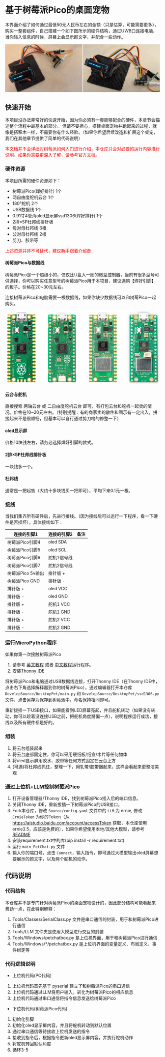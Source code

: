 # 基于树莓派Pico的桌面宠物

本界面介绍了如何通过最低50元人民币左右的金额（只是估算，可能需要更多），购买一整套组件，自己搭建一个如下图所示的硬件结构，通过UWB口连接电脑，当你输入信息的时候，屏幕上会显示颜文字，并配合一些动作。

![DesktopPet_demo.png](../Images/DesktopPet_demo.jpg)

## 快速开始
本项目没办法非常好的快速开始，因为你必须有一套能够配合的硬件，本章节会描述整个流程中最基本的部分。 但请不要担心，搭建桌面宠物并跑起来的过程，就像是搭积木一样，不需要你有什么经验。（如果你希望后续改造和扩展这个桌宠，我们在其他章节提供了简单的代码说明）

<span style="color: red;">本文档并不会详细对树莓派如何入门进行介绍，本仓库只会对必要的运行内容进行说明。如果你需要更深入了解，请参考官方文档。</span>

### 硬件资源
本项目所需的硬件资源如下：
- 树莓派Pico(焊好排针) 1个
- 两自由度舵机云台 1个
- 180°舵机 2个
- USB数据线 1个
- 0.91寸4管角oled显示屏ssd1306(焊好排针) 1个
- 2排×5P杜邦线排针板
- 母对母杜邦线 6根
- 公对母杜邦线 2根
- 剪刀、胶带等

<span style="color: red;">上述资源并非不可替代，建议新手跟着介绍走</span>

#### 树莓派Pico与数据线
树莓派Pico是一个超级小的，仅仅比U盘大一圈的微型控制器，当前有很多型号可供选择，你可以购买任意型号的树莓派Pico用于本项目，建议选购【焊好引脚】的板子。价格在20~30元左右。

连接树莓派Pico和电脑需要一根数据线，如果你缺少数据线可以和树莓Pico一起购买。

![树莓派示意图](../Images/pico-1s.png)

#### 云台与舵机
直接搜索 两轴云台 或 二自由度舵机云台 即可，有打包云台和舵机一起卖的情况。价格在10~20元左右。（特别提醒：有的商家卖的散件和图示有一定出入，拼接起来不是很顺畅，但基本可以自行通过剪刀啥的修整一下）

#### oled显示屏
价格10块钱左右，请务必选择焊好引脚的款式。

#### 2排×5P杜邦线排针板
一块钱多一个。

#### 杜邦线
通常是一把起售（大约十多块钱买一把即可），平均下来0.1元一根。

### 接线
当我们集齐所有硬件后，先进行接线。（因为接线后可以运行一下程序，看一下硬件是否损坏），具体接线如下：

|连接的引脚1| 连接的引脚2| 备注 |
|---|---|---|
|树莓派Pico引脚4| oled SDA|
|树莓派Pico引脚5| oled SCL|
|树莓派Pico引脚6| 舵机1信号线|
|树莓派Pico引脚7| 舵机2信号线|
|树莓派Pico 5v输出| 排针版 +|
|树莓派Pico GND| 排针版 -|
|排针版 +| oled VCC|
|排针版 -| oled GND|
|排针版 +| 舵机1 VCC|
|排针版 -| 舵机1 GND|
|排针版 +| 舵机2 VCC|
|排针版 -| 舵机2 GND|

### 运行MicroPython程序
如果你第一次接触树莓派Pico
1. 请参考 [英文教程](https://www.raspberrypi.com/documentation/microcontrollers/micropython.html) 或者 [中文教程](https://pidoc.cn/docs/microcontrollers/micropython)运行程序。
2. 安装[Thonny IDE](https://thonny.org/)

将树莓派Pico和电脑通过USB数据线连接，打开Thonny IDE（在Thonny IDE中，点击右下角选择解释器到你的树莓派Pico），通过编辑器打开本仓库 `DevelepSource/DesktopPet/main.py` 和 `DevelepSource/DesktopPet/ssd1306.py` 文件，点击另存为保存到树莓派中，命名保持相同即可。

重新拔插一下USB接口，如果能看到LED屏幕亮起，并且舵机转动（如果没有转动，你可以趁着没连接USB之前，把舵机角度掰偏一点），说明程序运行成功，接线以及所有硬件都是好的。

### 组装
1. 将云台组装起来
2. 将云台底部固定住，你可以采用硬纸板/纸盒/木片等任何物体
3. 将oled显示屏用胶水、胶带等任何方式固定在云台上方
4. (可选)将杜邦线抓住，整理一下，用轧带/胶带捆起来，这样会看起来更整洁美观

### 通过上位机+LLM控制树莓派Pico
1. 打开设备管理器/Thonny IDE，找到树莓派Pico插入后的端口信息。
2. 关闭Thonny IDE，重新拔插一下树莓派Pico的USB接口。
3. Fork本仓库，修改 `Source/config.yaml` 文件中的 `LLM` 为 ernie, 修改 `ErnieToken` 为你的Token（从 https://aistudio.baidu.com/account/accessToken 获取，本仓库使用ernie3.5，应该是免费的），如果你希望使用本地/其他大模型，请参考 [README](../../README.md)
4. 安装requirement.txt中的库(pip install -r requirement.txt)
5. 运行 `main_PetChat.py` 文件
6. 输入你的端口号，点击 `Connect`，输入指令，即可通过大模型输出oled屏幕想要展示的颜文字，以及两个舵机的动作。

## 代码说明
### 代码结构
本仓库并不是专门针对树莓派Pico的桌面宠物设计的，因此部分结构可能看起来费劲一点，在此特别解释：
1. Tools/Classes/SerialClass.py 文件是串口通信的封装，用于和树莓派Pico进行通信
2. Tools/LLM 文件夹是使用大模型进行交互的封装
3. Tools/Windows/petchatbox.py 是上位机界面，用于和树莓派Pico进行通信
4. Tools/Windows/*/petchatbox.py 是上位机界面的变量定义、布局定义、事件绑定等

### 代码逻辑说明
- 上位机代码(PC代码)
1. 上位机代码首先基于 pyserial 建立了和树莓派Pico的串口通信
2. 上位机代码通过LLM将用户输入，转化为树莓派Pico的相应信息
3. 上位机代码通过串口通信将指令信息发送给树莓派Pico

- 下位机代码(树莓派Pico代码)
1. 初始化引脚
2. 初始化oled显示屏内容，并且将舵机转动到默认位置
3. 通过串口通信等待接收上位机发送的指令
4. 接收到指令后，根据指令更新oled显示屏内容，并执行舵机动作
5. 将舵机转回默认角度
6. 循环3-5

